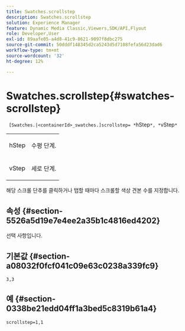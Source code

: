 ```yaml
---
title: Swatches.scrollstep
description: Swatches.scrollstep
solution: Experience Manager
feature: Dynamic Media Classic,Viewers,SDK/API,Flyout
role: Developer,User
exl-id: 89aafe05-a4d8-41c9-8621-9097f8dbc275
source-git-commit: 50dddf148345d2ca5243d5d7108fefa56d23dad6
workflow-type: tm+mt
source-wordcount: '32'
ht-degree: 12%

---
```


# Swatches.scrollstep{#swatches-scrollstep}

` [Swatches.|<containerId>_swatches.]scrollstep= *`hStep`*, *`vStep`*`

<table id="table_DC890B3CAB6847318081AC74424147B9"> 
 <tbody> 
  <tr> 
   <td> <p> <span class="codeph"> <span class="varname"> hStep</span> </span> </p> </td> 
   <td> <p>수평 단계. </p> </td> 
  </tr> 
  <tr> 
   <td> <p> <span class="codeph"> <span class="varname"> vStep</span> </span> </p> </td> 
   <td> <p>세로 단계. </p> </td> 
  </tr> 
 </tbody> 
</table>

해당 스크롤 단추를 클릭하거나 탭할 때마다 스크롤할 색상 견본 수를 지정합니다.

## 속성 {#section-5526a5d19e7e4ee2a35b1c4816ed4202}

선택 사항입니다.

## 기본값 {#section-a08032f0fcf041c09e63c0238a339fc9}

`3,3`

## 예 {#section-0338be21edd04ff1a3bed5c8319b61a4}

`scrollstep=1,1`
